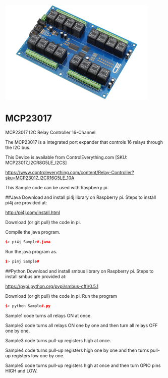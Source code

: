 [![MCP23017](MCP23017_I2CR16G5LE_10A.png)](https://www.controleverything.com/content/Relay-Controller?sku=MCP23017_I2CR16G5LE_10A)
# MCP23017
MCP23017 I2C Relay Controller 16-Channel

The MCP23017 is a Integrated port expander that controls 16 relays through the I2C bus.

This Device is available from ControlEverything.com [SKU: MCP23017_I2CR8G5LE_I2CS]

https://www.controleverything.com/content/Relay-Controller?sku=MCP23017_I2CR16G5LE_10A

This Sample code can be used with Raspberry pi.

##Java 
Download and install pi4j library on Raspberry pi. Steps to install pi4j are provided at:

http://pi4j.com/install.html

Download (or git pull) the code in pi.

Compile the java program.
```cpp
$> pi4j Sample#.java
```

Run the java program as.
```cpp
$> pi4j Sample#
```

##Python 
Download and install smbus library on Raspberry pi. Steps to install smbus are provided at:

https://pypi.python.org/pypi/smbus-cffi/0.5.1

Download (or git pull) the code in pi. Run the program

```cpp
$> python Sample#.py
```

Sample1 code turns all relays ON at once.

Sample2 code turns all relays ON one by one and then turn all relays OFF one by one. 

Sample3 code turns pull-up registers high at once.

Sample4 code turns pull-up registers high one by one and then turns pull-up registers low one by one.

Sample5 code turns pull-up registers high at once and then turn GPIO pins HIGH and LOW.

